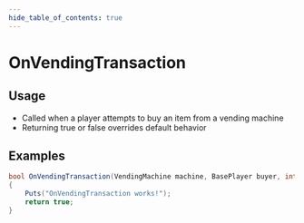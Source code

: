 ```yaml
---
hide_table_of_contents: true
---
```


# OnVendingTransaction

## Usage

* Called when a player attempts to buy an item from a vending machine
* Returning true or false overrides default behavior

## Examples

```csharp title=""
bool OnVendingTransaction(VendingMachine machine, BasePlayer buyer, int sellOrderId, int numberOfTransactions)
{
    Puts("OnVendingTransaction works!");
    return true;
}
```
